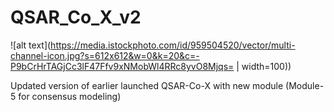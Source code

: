 # QSAR_Co_X_v2
![alt text](https://media.istockphoto.com/id/959504520/vector/multi-channel-icon.jpg?s=612x612&w=0&k=20&c=-P9bCrHrTAGjCc3lF47Ffv9xNMobWl4RRc8yvO8Mjqs= | width=100))

Updated version of earlier launched QSAR-Co-X with new module (Module-5 for consensus modeling)
